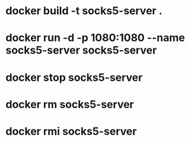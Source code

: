 # docker build -t socks5-server .

# docker run -d -p 1080:1080 --name socks5-server socks5-server

# docker stop socks5-server	

# docker rm socks5-server

# docker rmi socks5-server
